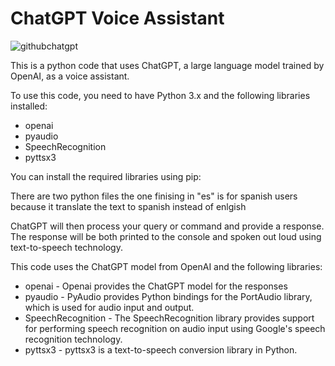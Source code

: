 # ChatGPT Voice Assistant


![githubchatgpt](https://user-images.githubusercontent.com/110467001/224504814-cd3cd66c-a3d8-4b15-ad13-8368e754dd76.PNG)

This is a python code that uses ChatGPT, a large language model trained by OpenAI, as a voice assistant.

To use this code, you need to have Python 3.x and the following libraries installed:

- openai
- pyaudio
- SpeechRecognition
- pyttsx3

You can install the required libraries using pip:

There are two python files the one finising in "es" is for spanish users because it translate the text to spanish instead of enlgish


ChatGPT will then process your query or command and provide a response. The response will be both printed to the console and spoken out loud using text-to-speech technology.

This code uses the ChatGPT model from OpenAI and the following libraries:

- openai - Openai provides the ChatGPT model for the responses
- pyaudio - PyAudio provides Python bindings for the PortAudio library, which is used for audio input and output.
- SpeechRecognition - The SpeechRecognition library provides support for performing speech recognition on audio input using Google's speech recognition technology.
- pyttsx3 - pyttsx3 is a text-to-speech conversion library in Python.

